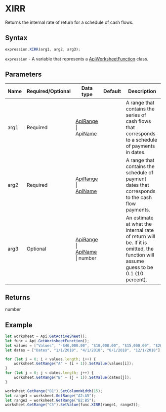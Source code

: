 # XIRR

Returns the internal rate of return for a schedule of cash flows.

## Syntax

```javascript
expression.XIRR(arg1, arg2, arg3);
```

`expression` - A variable that represents a [ApiWorksheetFunction](../ApiWorksheetFunction.md) class.

## Parameters

| **Name** | **Required/Optional** | **Data type** | **Default** | **Description** |
| ------------- | ------------- | ------------- | ------------- | ------------- |
| arg1 | Required | [ApiRange](../../ApiRange/ApiRange.md) \| [ApiName](../../ApiName/ApiName.md) |  | A range that contains the series of cash flows that corresponds to a schedule of payments in dates. |
| arg2 | Required | [ApiRange](../../ApiRange/ApiRange.md) \| [ApiName](../../ApiName/ApiName.md) |  | A range that contains the schedule of payment dates that corresponds to the cash flow payments. |
| arg3 | Optional | [ApiRange](../../ApiRange/ApiRange.md) \| [ApiName](../../ApiName/ApiName.md) \| number |  | An estimate at what the internal rate of return will be. If it is omitted, the function will assume guess to be 0.1 (10 percent). |

## Returns

number

## Example



```javascript editor-xlsx
let worksheet = Api.GetActiveSheet();
let func = Api.GetWorksheetFunction();
let values = ["Values", "-$40,000.00", "$10,000.00", "$15,000.00", "$20,000.00"];
let dates = ["Dates", "1/1/2018", "4/1/2018", "8/1/2018", "12/1/2018"];

for (let i = 0; i < values.length; i++) {
    worksheet.GetRange("A" + (i + 1)).SetValue(values[i]);
}
for (let j = 0; j < dates.length; j++) {
    worksheet.GetRange("B" + (j + 1)).SetValue(dates[j]);
}

worksheet.GetRange("B1").SetColumnWidth(15);
let range1 = worksheet.GetRange("A2:A5");
let range2 = worksheet.GetRange("B2:B5");
worksheet.GetRange("C5").SetValue(func.XIRR(range1, range2));
```
